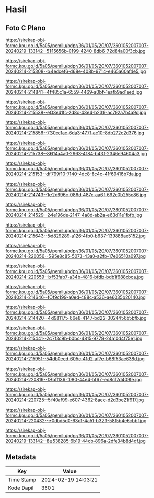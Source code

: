 # Hasil

## Foto C Plano

https://sirekap-obj-formc.kpu.go.id/5a05/pemilu/pdpr/36/01/05/20/07/3601052007007-20240219-133142--5115656b-0199-4240-8db6-72d84a00f3cb.jpg

https://sirekap-obj-formc.kpu.go.id/5a05/pemilu/pdpr/36/01/05/20/07/3601052007007-20240214-215308--b4edcef6-d68e-408b-9714-e465a60af4e5.jpg

https://sirekap-obj-formc.kpu.go.id/5a05/pemilu/pdpr/36/01/05/20/07/3601052007007-20240214-214841--4f485c1a-6559-4469-a0bf-1eafb9ad1eed.jpg

https://sirekap-obj-formc.kpu.go.id/5a05/pemilu/pdpr/36/01/05/20/07/3601052007007-20240214-215538--e03e41fc-2d8c-43e4-b239-ac792a7b4a9d.jpg

https://sirekap-obj-formc.kpu.go.id/5a05/pemilu/pdpr/36/01/05/20/07/3601052007007-20240214-215856--730cc1ac-6da3-477f-ac10-8db272c2d376.jpg

https://sirekap-obj-formc.kpu.go.id/5a05/pemilu/pdpr/36/01/05/20/07/3601052007007-20240214-215738--8614a4a0-2963-4184-b43f-2346e94604a3.jpg

https://sirekap-obj-formc.kpu.go.id/5a05/pemilu/pdpr/36/01/05/20/07/3601052007007-20240214-215153--df799f10-7140-4dc8-8c4c-41f69416b7da.jpg

https://sirekap-obj-formc.kpu.go.id/5a05/pemilu/pdpr/36/01/05/20/07/3601052007007-20240214-214743--1e2d696c-086d-487c-aa6f-692c0b255c86.jpg

https://sirekap-obj-formc.kpu.go.id/5a05/pemilu/pdpr/36/01/05/20/07/3601052007007-20240214-214529--24e196de-2147-4a8d-ab2a-e63d11e1fbfb.jpg

https://sirekap-obj-formc.kpu.go.id/5a05/pemilu/pdpr/36/01/05/20/07/3601052007007-20240214-215643--5d829289-a126-4fb0-b637-139888ae5152.jpg

https://sirekap-obj-formc.kpu.go.id/5a05/pemilu/pdpr/36/01/05/20/07/3601052007007-20240214-220056--595e8c85-5073-43a0-a2fb-17e06510a097.jpg

https://sirekap-obj-formc.kpu.go.id/5a05/pemilu/pdpr/36/01/05/20/07/3601052007007-20240214-220559--bf53fab7-a34b-4816-bfdb-bdb1f688cbca.jpg

https://sirekap-obj-formc.kpu.go.id/5a05/pemilu/pdpr/36/01/05/20/07/3601052007007-20240214-214646--f0f9c199-a0ed-488c-a536-ae6035b20140.jpg

https://sirekap-obj-formc.kpu.go.id/5a05/pemilu/pdpr/36/01/05/20/07/3601052007007-20240214-214420--4d981175-66e8-4147-bd22-3024456b5bfb.jpg

https://sirekap-obj-formc.kpu.go.id/5a05/pemilu/pdpr/36/01/05/20/07/3601052007007-20240214-215441--2c7f3c9b-b0bc-4815-9779-24a10d4f75e1.jpg

https://sirekap-obj-formc.kpu.go.id/5a05/pemilu/pdpr/36/01/05/20/07/3601052007007-20240214-215951--54db0eed-605c-41d2-af7e-b68f53ae638d.jpg

https://sirekap-obj-formc.kpu.go.id/5a05/pemilu/pdpr/36/01/05/20/07/3601052007007-20240214-220819--f3bff136-f080-44e4-bf67-ed8c12d409fe.jpg

https://sirekap-obj-formc.kpu.go.id/5a05/pemilu/pdpr/36/01/05/20/07/3601052007007-20240214-220725--5f40af99-e607-4362-8aec-d2d3be21f917.jpg

https://sirekap-obj-formc.kpu.go.id/5a05/pemilu/pdpr/36/01/05/20/07/3601052007007-20240214-220432--e0dbd5d0-63d1-4a51-b323-58f5b4e6cbbf.jpg

https://sirekap-obj-formc.kpu.go.id/5a05/pemilu/pdpr/36/01/05/20/07/3601052007007-20240219-133142--8e538285-6b19-44cb-896a-2dfe34b8d4df.jpg


## Metadata

| Key        | Value               |
| ---------- | ------------------- |
| Time Stamp | 2024-02-19 14:03:21 |
| Kode Dapil | 3601                |



